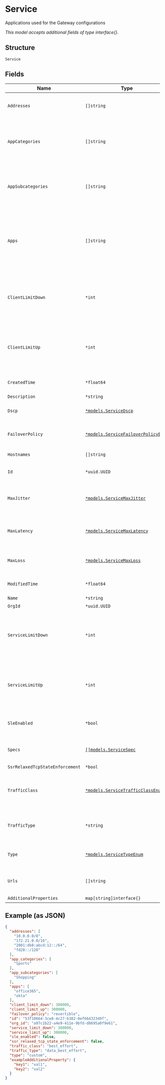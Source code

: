 
# Service

Applications used for the Gateway configurations

*This model accepts additional fields of type interface{}.*

## Structure

`Service`

## Fields

| Name | Type | Tags | Description |
|  --- | --- | --- | --- |
| `Addresses` | `[]string` | Optional | If `type`==`custom`, IPv4 and/or IPv6 subnets (e.g. 10.0.0.0/8, fd28::/128) |
| `AppCategories` | `[]string` | Optional | When `type`==`app_categories`, list of application categories are available through [List App Category Definitions](/#operations/listAppCategoryDefinitions) |
| `AppSubcategories` | `[]string` | Optional | When `type`==`app_categories`, list of application categories are available through [List App Sub Category Definitions](/#operations/listAppSubCategoryDefinitions) |
| `Apps` | `[]string` | Optional | When `type`==`apps`, list of applications are available through:<br><br>* [List Applications](/#operations/listApplications)<br>* [List Gateway Applications](/#operations/listGatewayApplications)<br>* /insight/top_app_by-bytes?wired=true |
| `ClientLimitDown` | `*int` | Optional | 0 means unlimited, value from 0 to 107374182<br><br>**Default**: `0`<br><br>**Constraints**: `>= 0`, `<= 107374182` |
| `ClientLimitUp` | `*int` | Optional | 0 means unlimited, value from 0 to 107374182<br><br>**Default**: `0`<br><br>**Constraints**: `>= 0`, `<= 107374182` |
| `CreatedTime` | `*float64` | Optional | When the object has been created, in epoch |
| `Description` | `*string` | Optional | - |
| `Dscp` | [`*models.ServiceDscp`](../../doc/models/containers/service-dscp.md) | Optional | For SSR only, when `traffic_type`==`custom`. 0-63 or variable |
| `FailoverPolicy` | [`*models.ServiceFailoverPolicyEnum`](../../doc/models/service-failover-policy-enum.md) | Optional | enum: `non_revertible`, `none`, `revertible`<br><br>**Default**: `"revertible"` |
| `Hostnames` | `[]string` | Optional | If `type`==`custom`, web filtering |
| `Id` | `*uuid.UUID` | Optional | Unique ID of the object instance in the Mist Organization |
| `MaxJitter` | [`*models.ServiceMaxJitter`](../../doc/models/containers/service-max-jitter.md) | Optional | For SSR only, when `traffic_type`==`custom`, for uplink selection. 0-2147483647 or variable |
| `MaxLatency` | [`*models.ServiceMaxLatency`](../../doc/models/containers/service-max-latency.md) | Optional | For SSR only, when `traffic_type`==`custom`, for uplink selection. 0-2147483647 or variable |
| `MaxLoss` | [`*models.ServiceMaxLoss`](../../doc/models/containers/service-max-loss.md) | Optional | For SSR only, when `traffic_type`==`custom`, for uplink selection. 0-100 or variable |
| `ModifiedTime` | `*float64` | Optional | When the object has been modified for the last time, in epoch |
| `Name` | `*string` | Optional | - |
| `OrgId` | `*uuid.UUID` | Optional | - |
| `ServiceLimitDown` | `*int` | Optional | 0 means unlimited, value from 0 to 107374182<br><br>**Default**: `0`<br><br>**Constraints**: `>= 0`, `<= 107374182` |
| `ServiceLimitUp` | `*int` | Optional | 0 means unlimited, value from 0 to 107374182<br><br>**Default**: `0`<br><br>**Constraints**: `>= 0`, `<= 107374182` |
| `SleEnabled` | `*bool` | Optional | Whether to enable measure SLE<br><br>**Default**: `false` |
| `Specs` | [`[]models.ServiceSpec`](../../doc/models/service-spec.md) | Optional | When `type`==`custom`, optional, if it doesn't exist, http and https is assumed |
| `SsrRelaxedTcpStateEnforcement` | `*bool` | Optional | **Default**: `false` |
| `TrafficClass` | [`*models.ServiceTrafficClassEnum`](../../doc/models/service-traffic-class-enum.md) | Optional | when `traffic_type`==`custom`. enum: `best_effort`, `high`, `low`, `medium`<br><br>**Default**: `"best_effort"` |
| `TrafficType` | `*string` | Optional | values from [List Traffic Types](/#operations/listTrafficTypes)<br><br>**Default**: `"data_best_effort"` |
| `Type` | [`*models.ServiceTypeEnum`](../../doc/models/service-type-enum.md) | Optional | enum: `app_categories`, `apps`, `custom`, `urls`<br><br>**Default**: `"custom"` |
| `Urls` | `[]string` | Optional | When `type`==`urls`, no need for spec as URL can encode the ports being used |
| `AdditionalProperties` | `map[string]interface{}` | Optional | - |

## Example (as JSON)

```json
{
  "addresses": [
    "10.0.0.0/8",
    "172.21.0.0/16",
    "2001:db8:abcd:12::/64",
    "fd28::/128"
  ],
  "app_categories": [
    "Sports"
  ],
  "app_subcategories": [
    "Shopping"
  ],
  "apps": [
    "office365",
    "okta"
  ],
  "client_limit_down": 300000,
  "client_limit_up": 300000,
  "failover_policy": "revertible",
  "id": "53f10664-3ce8-4c27-b382-0ef66432349f",
  "org_id": "a97c1b22-a4e9-411e-9bfd-d8695a0f9e61",
  "service_limit_down": 300000,
  "service_limit_up": 300000,
  "sle_enabled": false,
  "ssr_relaxed_tcp_state_enforcement": false,
  "traffic_class": "best_effort",
  "traffic_type": "data_best_effort",
  "type": "custom",
  "exampleAdditionalProperty": {
    "key1": "val1",
    "key2": "val2"
  }
}
```


